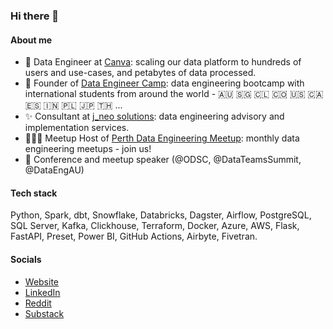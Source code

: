 ### Hi there 👋

#### About me

- 💼 Data Engineer at [Canva](https://www.canva.com/): scaling our data platform to hundreds of users and use-cases, and petabytes of data processed. 
- 🚀 Founder of [Data Engineer Camp](https://dataengineercamp.com/): data engineering bootcamp with international students from around the world - 🇦🇺 🇸🇬 🇨🇱 🇨🇴 🇺🇸 🇨🇦 🇪🇸 🇮🇳 🇵🇱 🇯🇵 🇹🇭 ... 
- ✨ Consultant at [j_neo solutions](https://jonathanneo.com/): data engineering advisory and implementation services. 
- 🧑‍🤝‍🧑 Meetup Host of [Perth Data Engineering Meetup](https://www.meetup.com/perth-data-engineering-meetup/): monthly data engineering meetups - join us! 
- 📢 Conference and meetup speaker (@ODSC, @DataTeamsSummit, @DataEngAU) 


#### Tech stack 

Python, Spark, dbt, Snowflake, Databricks, Dagster, Airflow, PostgreSQL, SQL Server, Kafka, Clickhouse, Terraform, Docker, Azure, AWS, Flask, FastAPI, Preset, Power BI, GitHub Actions, Airbyte, Fivetran. 

#### Socials 
- [Website](https://jonathanneo.com/) 
- [LinkedIn](https://www.linkedin.com/in/jonneo/) 
- [Reddit](https://www.reddit.com/user/j__neo)
- [Substack](https://jonathanneo.substack.com/)
